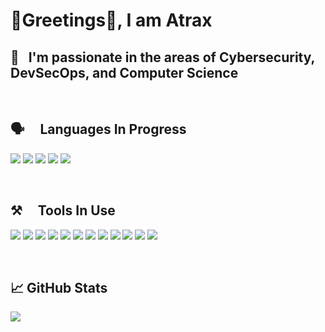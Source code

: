 
# 👋Greetings👋, I am Atrax


## 🌱 &nbsp; I'm passionate in the areas of **Cybersecurity**, **DevSecOps**, and **Computer Science**


<br/>

<!-- ## GitHub stats :chart_with_upwards_trend: -->
<!-- https://github.com/anuraghazra/github-readme-stats -->
<!-- [![Top Langs](https://github-readme-stats.vercel.app/api/top-langs/?username=ernestang98&langs_count=3)](https://github.com/anuraghazra/github-readme-stats) -->
<!-- ![Anurag's GitHub stats](https://github-readme-stats.vercel.app/api?username=ernestang98&show_icons=true) -->
<!-- [![Top Langs](https://github-readme-stats.vercel.app/api/top-langs/?username=ernestang98&layout=compact)](https://github.com/anuraghazra/github-readme-stats) -->
<!-- ![Anurag's GitHub stats](https://github-readme-stats.vercel.app/api?username=ernestang98&hide=contribs&show_icons=true) -->

## 🗣️ &nbsp;&nbsp;&nbsp; Languages In Progress

![](https://img.icons8.com/color/64/python--v1.png) 
![](https://img.icons8.com/color/64/c-programming.png)
![](https://img.icons8.com/color/64/html-5--v1.png)
![](https://img.icons8.com/color/64/javascript--v1.png)
![](https://cdn4.iconfinder.com/data/icons/logos-3/568/php-logo-64.png)

<br/>

## ⚒️ &nbsp;&nbsp;&nbsp; Tools In Use

![](https://github.com/atraxsrc/bots/blob/main/icons8-kali-linux-80.png)
![](https://github.com/atraxsrc/bots/blob/main/icons8-debian-80.png)
![](https://github.com/atraxsrc/bots/blob/main/icons8-github-80.png)
![](https://github.com/atraxsrc/bots/blob/main/icons8-old-vmware-logo-80.png)
![](https://img.icons8.com/color/64/android-studio--v3.png)
![](https://cdn.icon-icons.com/icons2/2415/PNG/64/docker_plain_logo_icon_146554.png)
![](https://img.icons8.com/plasticine/64/bash.png)
![](https://img.icons8.com/color/64/powershell.png)
![](https://github.com/atraxsrc/bots/blob/main/sublime_text_alt_macos_bigsur_icon_189684.png)
![](https://github.com/atraxsrc/bots/blob/main/kali-metasploit-framework.png)
![](https://github.com/atraxsrc/bots/blob/main/icons8-azure-70.png)
![](https://github.com/atraxsrc/bots/blob/main/burp_suite_macos_bigsur_icon_190319.png)

<br/>

## &#x1f4c8; GitHub Stats

<a href="https://github.com/atraxsrc/atraxsrc">
  <img align="center" src="h[![Top Langs](https://github-readme-stats.vercel.app/api/top-langs/?username=atraxsrc)](https://github.com/anuraghazra/github-readme-stats)username=atraxsrc&hide=java,html,tex&title_color=ffffff&text_color=c9cacc&icon_color=2bbc8a&bg_color=1d1f21&langs_count=3" />
</a>


